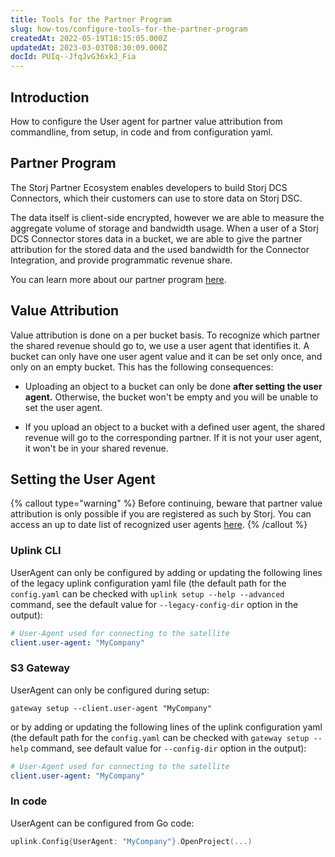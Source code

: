 ```yaml
---
title: Tools for the Partner Program
slug: how-tos/configure-tools-for-the-partner-program
createdAt: 2022-05-19T18:15:05.000Z
updatedAt: 2023-03-03T08:30:09.000Z
docId: PUIq--JfqJvG36xkJ_Fia
---
```


## Introduction

How to configure the User agent for partner value attribution from commandline, from setup, in code and from configuration yaml.

## Partner Program

The Storj Partner Ecosystem enables developers to build Storj DCS Connectors, which their customers can use to store data on Storj DSC.&#x20;

The data itself is client-side encrypted, however we are able to measure the aggregate volume of storage and bandwidth usage.  When a user of a Storj DCS Connector stores data in a bucket, we are able to give the partner attribution for the stored data and the used bandwidth for the Connector Integration, and provide programmatic revenue share.

You can learn more about our partner program [here](https://www.storj.io/partners/).

## Value Attribution

Value attribution is done on a per bucket basis. To recognize which partner the shared revenue should go to, we use a user agent that identifies it. A bucket can only have one user agent value and it can be set only once, and only on an empty bucket. This has the following consequences:

*   Uploading an object to a bucket can only be done **after setting the user agent.** Otherwise, the bucket won't be empty and you will be unable to set the user agent.

*   If you upload an object to a bucket with a defined user agent, the shared revenue will go to the corresponding partner. If it is not your user agent, it won't be in your shared revenue.

## Setting the User Agent

{% callout type="warning"  %} 
Before continuing, beware that partner value attribution is only possible if you are registered as such by Storj. You can access an up to date list of recognized user agents [here](https://github.com/storj/storj/blob/master/satellite/rewards/partners.go#L28).
{% /callout %}

### Uplink CLI

UserAgent can only be configured by adding or updating the following lines of the legacy uplink configuration yaml file (the default path for the `config.yaml` can be checked with `uplink setup --help --advanced` command, see the default value for `--legacy-config-dir` option in the output):

```yaml
# User-Agent used for connecting to the satellite
client.user-agent: "MyCompany"
```

### S3 Gateway

UserAgent can only be configured during setup:

```Text
gateway setup --client.user-agent "MyCompany"
```

or by adding or updating the following lines of the uplink configuration yaml (the default path for the `config.yaml` can be checked with `gateway setup --help` command, see default value for `--config-dir` option in the output):

```yaml
# User-Agent used for connecting to the satellite
client.user-agent: "MyCompany"
```

### In code

UserAgent can be configured from Go code:

```go
uplink.Config{UserAgent: "MyCompany"}.OpenProject(...)
```

